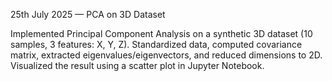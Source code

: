 25th July 2025 — PCA on 3D Dataset

Implemented Principal Component Analysis on a synthetic 3D dataset (10 samples, 3 features: X, Y, Z). Standardized data, computed covariance matrix, extracted eigenvalues/eigenvectors, and reduced dimensions to 2D. Visualized the result using a scatter plot in Jupyter Notebook.
